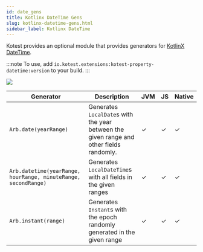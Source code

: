 ```yaml
---
id: date_gens
title: Kotlinx DateTime Gens
slug: kotlinx-datetime-gens.html
sidebar_label: Kotlinx DateTime
---
```


Kotest provides an optional module that provides generators for [KotlinX DateTime](https://github.com/Kotlin/kotlinx-datetime).

:::note
To use, add `io.kotest.extensions:kotest-property-datetime:version` to your build.
:::

[<img src="https://img.shields.io/maven-central/v/io.kotest.extensions/kotest-property-datetime?label=latest%20release"/>](https://search.maven.org/search?q=kotest-property-datetime)


| Generator                                                     | Description                                                                             | JVM | JS  | Native |
|---------------------------------------------------------------|-----------------------------------------------------------------------------------------|-----|-----|--------|
| `Arb.date(yearRange)`                                         | Generates `LocalDate`s with the year between the given range and other fields randomly. | ✓   | ✓   | ✓      |
| `Arb.datetime(yearRange, hourRange, minuteRange, secondRange)` | Generates `LocalDateTime`s with all fields in the given ranges                          | ✓   | ✓   | ✓      |
| `Arb.instant(range)`                                          | Generates `Instant`s with the epoch randomly generated in the given range               | ✓   | ✓   | ✓      |
